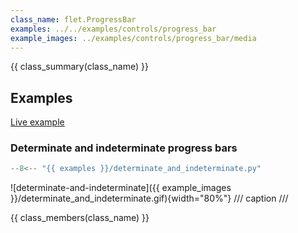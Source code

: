 ```yaml
---
class_name: flet.ProgressBar
examples: ../../examples/controls/progress_bar
example_images: ../examples/controls/progress_bar/media
---
```


{{ class_summary(class_name) }}

## Examples

[Live example](https://flet-controls-gallery.fly.dev/displays/progressbar)

### Determinate and indeterminate progress bars

```python
--8<-- "{{ examples }}/determinate_and_indeterminate.py"
```

![determinate-and-indeterminate]({{ example_images }}/determinate_and_indeterminate.gif){width="80%"}
/// caption
///

{{ class_members(class_name) }}
